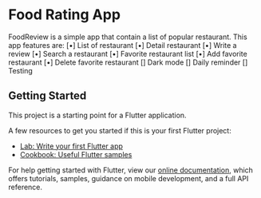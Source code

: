 # Food Rating App

FoodReview is a simple app that contain a list of popular restaurant. This app features are:
[•] List of restaurant
[•] Detail restaurant
[•] Write a review
[•] Search a restaurant
[•] Favorite restaurant list
[•] Add favorite restaurant
[•] Delete favorite restaurant
[] Dark mode
[] Daily reminder
[] Testing

## Getting Started

This project is a starting point for a Flutter application.

A few resources to get you started if this is your first Flutter project:

- [Lab: Write your first Flutter app](https://flutter.dev/docs/get-started/codelab)
- [Cookbook: Useful Flutter samples](https://flutter.dev/docs/cookbook)

For help getting started with Flutter, view our
[online documentation](https://flutter.dev/docs), which offers tutorials,
samples, guidance on mobile development, and a full API reference.
